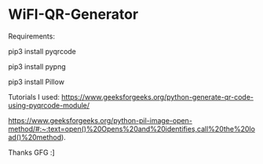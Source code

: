 # WiFI-QR-Generator

Requirements:

pip3 install pyqrcode

pip3 install pypng

pip3 install Pillow

Tutorials I used: 
https://www.geeksforgeeks.org/python-generate-qr-code-using-pyqrcode-module/

https://www.geeksforgeeks.org/python-pil-image-open-method/#:~:text=open()%20Opens%20and%20identifies,call%20the%20load()%20method).

Thanks GFG :]
